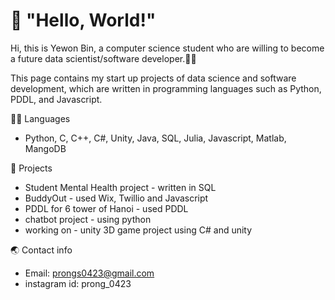 

<!--
**ybin0423/ybin0423** is a ✨ _special_ ✨ repository because its `README.md` (this file) appears on your GitHub profile.

Here are some ideas to get you started:

- 🔭 I’m currently working on ...
- 🌱 I’m currently learning ...
- 👯 I’m looking to collaborate on ...
- 🤔 I’m looking for help with ...
- 💬 Ask me about ...
- 📫 How to reach me: ...
- 😄 Pronouns: ...
- ⚡ Fun fact: ...
-->
# 👋 "Hello, World!"

Hi, this is Yewon Bin, a computer science student who are willing to become a future data scientist/software developer.👩‍💻

This page contains my start up projects of data science and software development, which are written in programming languages such as Python, PDDL, and Javascript.


👩‍🎓 Languages
* Python, C, C++, C#, Unity, Java, SQL, Julia, Javascript, Matlab, MangoDB

🚀 Projects
* Student Mental Health project - written in SQL
* BuddyOut -  used Wix, Twillio and Javascript
* PDDL for 6 tower of Hanoi - used PDDL
* chatbot project - using python
* working on - unity 3D game project using C# and unity

🌏 Contact info
* Email: prongs0423@gmail.com
* instagram id: prong_0423
